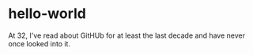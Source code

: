 # hello-world

At 32, I've read about GitHUb for at least the last decade and have never once looked into it.
